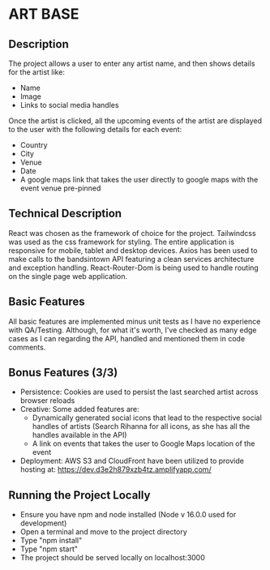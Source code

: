 # ART BASE

## Description
The project allows a user to enter any artist name, and then shows details for the artist like:
- Name
- Image
- Links to social media handles

Once the artist is clicked, all the upcoming events of the artist are displayed to the user with the following details for each event:
- Country
- City
- Venue
- Date
- A google maps link that takes the user directly to google maps with the event venue pre-pinned

## Technical Description
React was chosen as the framework of choice for the project. Tailwindcss was used as the css framework for styling. The entire application is responsive for mobile, tablet and desktop devices. Axios has been used to make calls to the bandsintown API featuring a clean services architecture and exception handling. React-Router-Dom is being used to handle routing on the single page web application.

## Basic Features
All basic features are implemented minus unit tests as I have no experience with QA/Testing. Although, for what it's worth, I've checked as many edge cases as I can regarding the API, handled and mentioned them in code comments.

## Bonus Features (3/3)
- Persistence: Cookies are used to persist the last searched artist across browser reloads
- Creative: Some added features are:
   - Dynamically generated social icons that lead to the respective social handles of artists (Search Rihanna for all icons, as she has all the handles available in the API)
   - A link on events that takes the user to Google Maps location of the event
- Deployment: AWS S3 and CloudFront have been utilized to provide hosting at: https://dev.d3e2h879xzb4tz.amplifyapp.com/

## Running the Project Locally
- Ensure you have npm and node installed (Node v 16.0.0 used for development)
- Open a terminal and move to the project directory
- Type "npm install"
- Type "npm start"
- The project should be served locally on localhost:3000
